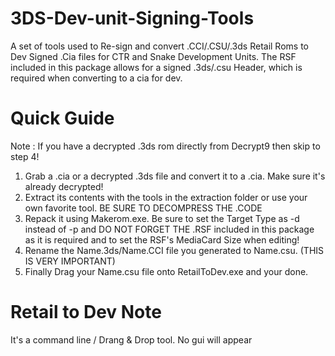# 3DS-Dev-unit-Signing-Tools
A set of tools used to Re-sign and convert .CCI/.CSU/.3ds Retail Roms to Dev Signed .Cia files for CTR and Snake Development Units. The RSF included in this package allows for a signed .3ds/.csu Header, which is required when converting to a cia for dev.

# Quick Guide
Note : If you have a decrypted .3ds rom directly from Decrypt9 then skip to step 4!

1. Grab a .cia or a decrypted .3ds file and convert it to a .cia. Make sure it's already decrypted!
2. Extract its contents with the tools in the extraction folder or use your own favorite tool. BE SURE TO DECOMPRESS THE .CODE
3. Repack it using Makerom.exe. Be sure to set the Target Type as -d instead of -p and DO NOT FORGET THE .RSF included in this package as it is required and to set the RSF's MediaCard Size when editing!
4. Rename the Name.3ds/Name.CCI file you generated to Name.csu. (THIS IS VERY IMPORTANT)
5. Finally Drag your Name.csu file onto RetailToDev.exe and your done.

# Retail to Dev Note
It's a command line / Drang & Drop tool. No gui will appear
